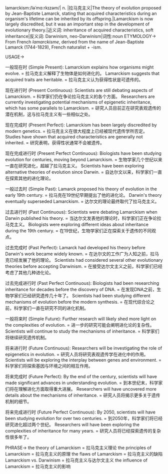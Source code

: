 lamarckism:/ləˈmɑːrkɪzəm/| n. |拉马克主义|The theory of evolution proposed by Jean-Baptiste Lamarck, stating that acquired characteristics during an organism's lifetime can be inherited by its offspring.|Lamarckism is now largely discredited, but it was an important step in the development of evolutionary theory.|近义词: inheritance of acquired characteristics, soft inheritance|反义词: Darwinism, neo-Darwinism|词性:noun
ETYMOLOGY->
From French *lamarckisme*, derived from the name of Jean-Baptiste Lamarck (1744-1829), French naturalist + -ism.

USAGE->

一般现在时 (Simple Present):
Lamarckism explains how organisms might evolve. = 拉马克主义解释了生物体是如何进化的。
Lamarckism suggests that acquired traits are heritable. = 拉马克主义认为获得性状是可遗传的。

现在进行时 (Present Continuous):
Scientists are still debating aspects of Lamarckism. = 科学家们仍在争论拉马克主义的各个方面。
Researchers are currently investigating potential mechanisms of epigenetic inheritance, which has some parallels to Lamarckism. = 研究人员目前正在研究表观遗传的潜在机制，这与拉马克主义有一些相似之处。

现在完成时 (Present Perfect):
Lamarckism has been largely discredited by modern genetics. = 拉马克主义在很大程度上已经被现代遗传学所否定。
Studies have shown that acquired characteristics are generally not inherited. = 研究表明，获得性状通常不会被遗传。

现在完成进行时 (Present Perfect Continuous):
Biologists have been studying evolution for centuries, moving beyond Lamarckism. = 生物学家几个世纪以来一直在研究进化，超越了拉马克主义。
Scientists have been exploring alternative theories of evolution since Darwin. = 自达尔文以来，科学家们一直在探索其他的进化理论。

一般过去时 (Simple Past):
Lamarck proposed his theory of evolution in the early 19th century. = 拉马克在19世纪早期提出了他的进化论。
Darwin's theory eventually superseded Lamarckism. = 达尔文的理论最终取代了拉马克主义。

过去进行时 (Past Continuous):
Scientists were debating Lamarckism when Darwin published his theory. = 当达尔文发表他的理论时，科学家们正在争论拉马克主义。
Biologists were exploring different ideas about inheritance during the 19th century. = 在19世纪，生物学家们正在探索关于遗传的不同观点。

过去完成时 (Past Perfect):
Lamarck had developed his theory before Darwin's work became widely known. = 在达尔文的工作广为人知之前，拉马克已经发展了他的理论。
Scientists had considered several other evolutionary theories before accepting Darwinism. = 在接受达尔文主义之前，科学家们已经考虑了其他几种进化论。

过去完成进行时 (Past Perfect Continuous):
Biologists had been researching inheritance for decades before the discovery of DNA. = 在发现DNA之前，生物学家们已经研究遗传几十年了。
Scientists had been studying different mechanisms of evolution before the modern synthesis. = 在现代综合论之前，科学家们一直在研究不同的进化机制。


一般将来时 (Simple Future):
Further research will likely shed more light on the complexities of evolution. = 进一步的研究可能会阐明进化论的复杂性。
Scientists will continue to study the mechanisms of inheritance. = 科学家们将继续研究遗传机制。

将来进行时 (Future Continuous):
Researchers will be investigating the role of epigenetics in evolution. = 研究人员将研究表观遗传学在进化中的作用。
Scientists will be exploring the interplay between genes and environment. = 科学家们将探索基因与环境之间的相互作用。


将来完成时 (Future Perfect):
By the end of the century, scientists will have made significant advances in understanding evolution. = 到本世纪末，科学家们将在理解进化方面取得重大进展。
Researchers will have uncovered more details about the mechanisms of inheritance. = 研究人员将揭示更多关于遗传机制的细节。


将来完成进行时 (Future Perfect Continuous):
By 2050, scientists will have been studying evolution for over two centuries. = 到2050年，科学家们将已经研究进化超过两个世纪。
Researchers will have been exploring the complexities of inheritance for many years. = 研究人员将已经探索遗传的复杂性很多年了。



PHRASE->
the theory of Lamarckism = 拉马克主义理论
the principles of Lamarckism = 拉马克主义的原理
the flaws of Lamarckism = 拉马克主义的缺陷
Lamarckism vs. Darwinism = 拉马克主义与达尔文主义
the influence of Lamarckism = 拉马克主义的影响
